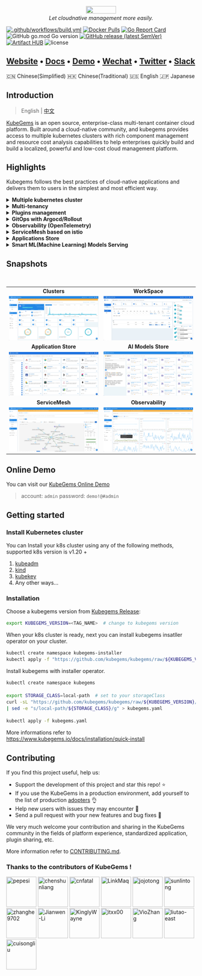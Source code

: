 <div style="text-align: center"></div>
  <p align="center">
  <img src="https://www.kubegems.io/img/logo.svg" width="40%" height="40%">
      <br>
      <i>Let cloudnative management more easily.</i>
  </p>
</div>

[![.github/workflows/build.yml](https://github.com/kubegems/kubegems/actions/workflows/build.yml/badge.svg)](https://github.com/kubegems/kubegems/actions/workflows/build.yml)
[![Docker Pulls](https://img.shields.io/docker/pulls/kubegems/kubegems.svg?maxAge=604800)](https://hub.docker.com/r/kubegems/kubegems)
[![Go Report Card](https://goreportcard.com/badge/github.com/kubegems/kubegems)](https://goreportcard.com/report/github.com/kubegems/kubegems)
![GitHub go.mod Go version](https://img.shields.io/github/go-mod/go-version/kubegems/kubegems?logo=go)
[![GitHub release (latest SemVer)](https://img.shields.io/github/v/release/kubegems/kubegems?logo=github&sort=semver)](https://github.com/kubegems/kubegems/releases/latest)
[![Artifact HUB](https://img.shields.io/endpoint?url=https://artifacthub.io/badge/repository/kubegems)](https://artifacthub.io/packages/search?repo=kubegems)
![license](https://img.shields.io/github/license/kubegems/kubegems)

<h2>
  <a href="https://kubegems.io/">Website</a>
  <span> • </span>
  <a href="https://www.kubegems.io/docs/concepts/what-is-kubegems">Docs</a>
  <span> • </span>
  <a href="https://demo.kubegems.io/">Demo</a>
  <span> • </span>
  <a href="https://github.com/kubegems/.github/blob/master/static/image/wechat.jpg?raw=true">Wechat</a>
  <span> • </span>
  <a href="https://twitter.com/KubeGems">Twitter</a>
  <span> • </span>
  <a href="https://kubegems.slack.com">Slack</a>
</h2>

🇨🇳 Chinese(Simplified) 🇭🇰 Chinese(Traditional) 🇺🇸 English 🇯🇵 Japanese

## Introduction

> English | [中文](README_zh.md)

[KubeGems](https://kubegems.io) is an open source, enterprise-class multi-tenant container cloud platform. Built around a cloud-native community, and kubegems provides access to multiple kubernetes clusters with rich component management and resource cost analysis capabilities to help enterprises quickly build and build a localized, powerful and low-cost cloud management platform.

## Highlights

Kubegems follows the best practices of cloud-native applications and delivers them to users in the simplest and most efficient way.

<details>
  <summary><b>Multiple kubernetes cluster</b></summary>
</details>

<details>
  <summary><b>Multi-tenancy</b></summary>
</details>

<details>
  <summary><b>Plugins management</b></summary>
</details>

<details>
  <summary><b>GitOps with Argocd/Rollout</b></summary>
</details>

<details>
  <summary><b>Observability (OpenTelemetry)</b></summary>
</details>

<details>
  <summary><b>ServiceMesh based on istio</b></summary>
</details>

<details>
  <summary><b>Applications Store</b></summary>
</details>

<details>
  <summary><b>Smart ML(Machine Learning) Models Serving</b></summary>
</details>

## Snapshots

<br/>
<table>
    <tr>
      <td width="50%" align="center"><b>Clusters</b></td>
      <td width="50%" align="center"><b>WorkSpace</b></td>
    </tr>
    <tr>
        <td width="50%" align="center"><img src="https://github.com/kubegems/.github/blob/master/static/image/cluster_en.jpg?raw=true"></td>
        <td width="50%" align="center"><img src="https://github.com/kubegems/.github/blob/master/static/image/tenant.jpg?raw=true"></td>
    </tr>
    <tr>
      <td width="50%" align="center"><b>Application Store</b></td>
      <td width="50%" align="center"><b>AI Models Store</b></td>
    </tr>
        <td width="50%" align="center"><img src="https://github.com/kubegems/.github/blob/master/static/image/appstore.jpg?raw=true"></td>
        <td width="50%" align="center"><img src="https://github.com/kubegems/.github/blob/master/static/image/model_store_en.jpg?raw=true"></td>
    <tr>
    </tr>
    <tr>
      <td width="50%" align="center"><b>ServiceMesh</b></td>
      <td width="50%" align="center"><b>Observability</b></td>
    </tr>
        <td width="50%" align="center"><img src="https://github.com/kubegems/.github/blob/master/static/image/istio_en.jpg?raw=true"></td>
        <td width="50%" align="center"><img src="https://github.com/kubegems/.github/blob/master/static/image/appdash.jpg?raw=true"></td>
    <tr>
    </tr>
</table>

## Online Demo

You can visit our [KubeGems Online Demo](https://demo.kubegems.io)

> account: `admin` password: `demo!@#admin`

## Getting started

### Install Kubernetes cluster

You can Install your k8s cluster using any of the following methods, supported k8s version is v1.20 +

1. [kubeadm](https://kubernetes.io/docs/setup/production-environment/tools/kubeadm/create-cluster-kubeadm/)
2. [kind](https://kind.sigs.k8s.io/)
3. [kubekey](https://github.com/kubesphere/kubekey)
4. Any other ways...

### Installation

Choose a kubegems version from [Kubegems Release](https://github.com/kubegems/kubegems/tags):

```sh
export KUBEGEMS_VERSION=<TAG_NAME>  # change to kubegems version
```

When your k8s cluster is ready, next you can install kubegems insatller operator on your cluster.

```sh
kubectl create namespace kubegems-installer
kubectl apply -f "https://github.com/kubegems/kubegems/raw/${KUBEGEMS_VERSION}/deploy/installer.yaml"
```

Install kubegems with installer operator.

```sh
kubectl create namespace kubegems

export STORAGE_CLASS=local-path  # set to your storageClass
curl -sL "https://github.com/kubegems/kubegems/raw/${KUBEGEMS_VERSION}/deploy/kubegems.yaml" \
| sed -e "s/local-path/${STORAGE_CLASS}/g" > kubegems.yaml

kubectl apply -f kubegems.yaml
```

More informations refer to <https://www.kubegems.io/docs/installation/quick-install>

## Contributing

If you find this project useful, help us:

- Support the development of this project and star this repo! ⭐
- If you use the KubeGems in a production environment, add yourself to the list of production [adopters](./ADOPTERS.md) 👌
- Help new users with issues they may encounter 🙋
- Send a pull request with your new features and bug fixes 🚀

We very much welcome your contribution and sharing in the KubeGems community in the fields of platform experience, standardized application, plugin sharing, etc.

More information refer to [CONTRIBUTING.md](https://github.com/kubegems/kubegems/blob/main/CONTRIBUTING.md).

### Thanks to the contributors of KubeGems !

[//]: contributor-faces

<a href="https://github.com/pepesi"><img src="https://avatars.githubusercontent.com/u/12043478?v=4" title="pepesi" width="80" height="80"></a>
<a href="https://github.com/chenshunliang"><img src="https://avatars.githubusercontent.com/u/6768455?v=4" title="chenshunliang" width="80" height="80"></a>
<a href="https://github.com/cnfatal"><img src="https://avatars.githubusercontent.com/u/15731850?v=4" title="cnfatal" width="80" height="80"></a>
<a href="https://github.com/LinkMaq"><img src="https://avatars.githubusercontent.com/u/2688646?v=4" title="LinkMaq" width="80" height="80"></a>
<a href="https://github.com/jojotong"><img src="https://avatars.githubusercontent.com/u/100849526?v=4" title="jojotong" width="80" height="80"></a>
<a href="https://github.com/sunlintong"><img src="https://avatars.githubusercontent.com/u/32826013?v=4" title="sunlintong" width="80" height="80"></a>
<a href="https://github.com/zhanghe9702"><img src="https://avatars.githubusercontent.com/u/16931323?v=4" title="zhanghe9702" width="80" height="80"></a>
<a href="https://github.com/Jianwen-Li"><img src="https://avatars.githubusercontent.com/u/29349603?v=4" title="Jianwen-Li" width="80" height="80"></a>
<a href="https://github.com/KinglyWayne"><img src="https://avatars.githubusercontent.com/u/3232817?v=4" title="KinglyWayne" width="80" height="80"></a>
<a href="https://github.com/itxx00"><img src="https://avatars.githubusercontent.com/u/1866789?v=4" title="itxx00" width="80" height="80"></a>
<a href="https://github.com/VioZhang"><img src="https://avatars.githubusercontent.com/u/41519383?v=4" title="VioZhang" width="80" height="80"></a>
<a href="https://github.com/liutao-east"><img src="https://avatars.githubusercontent.com/u/20122705?v=4" title="liutao-east" width="80" height="80"></a>
<a href="https://github.com/cuisongliu"><img src="https://avatars.githubusercontent.com/u/4150905?v=4" title="cuisongliu" width="80" height="80"></a>
